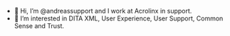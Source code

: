 - 👋 Hi, I’m @andreassupport and I work at Acrolinx in support.
- 👀 I’m interested in DITA XML, User Experience, User Support, Common Sense and Trust.

<!---
andreassupport/andreassupport is a ✨ special ✨ repository because its `README.md` (this file) appears on your GitHub profile.
You can click the Preview link to take a look at your changes.
--->
